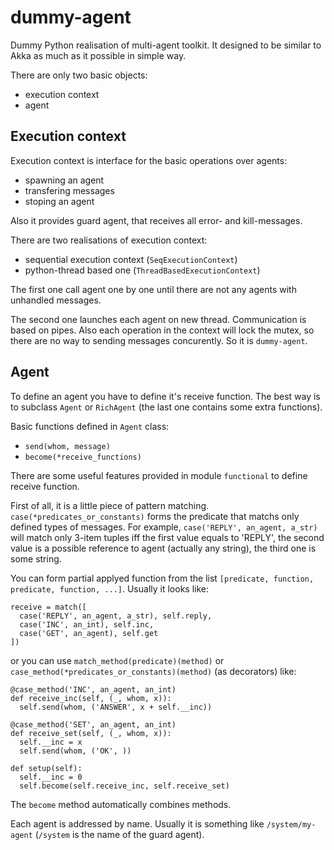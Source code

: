 dummy-agent
===========

Dummy Python realisation of multi-agent toolkit.
It designed to be similar to Akka as much as it possible in simple way.

There are only two basic objects:

* execution context
* agent

## Execution context
Execution context is interface for the basic operations over agents:

* spawning an agent
* transfering messages
* stoping an agent
 
Also it provides guard agent, that receives all error- and kill-messages.

There are two realisations of execution context:

* sequential execution context (`SeqExecutionContext`)
* python-thread based one (`ThreadBasedExecutionContext`)
 
The first one call agent one by one until there are not any agents with unhandled messages.

The second one launches each agent on new thread. Communication is based on pipes. Also each operation in the context will lock the mutex, so there are no way to sending messages concurently. So it is `dummy-agent`.

## Agent

To define an agent you have to define it's receive function. The best way is to subclass `Agent` or `RichAgent` (the last one contains some extra functions).

Basic functions defined in `Agent` class:

* `send(whom, message)`
* `become(*receive_functions)`

There are some useful features provided in module `functional` to define receive function.

First of all, it is a little piece of pattern matching.
`case(*predicates_or_constants)` forms the predicate that matchs only defined types of messages. For example,
`case('REPLY', an_agent, a_str)` will match only 3-item tuples iff the first value equals to 'REPLY', the second value is a possible reference to agent (actually any string), the third one is some string.

You can form partial applyed function from the list `[predicate, function, predicate, function, ...]`.
Usually it looks like:

    receive = match([
      case('REPLY', an_agent, a_str), self.reply,
      case('INC', an_int), self.inc,
      case('GET', an_agent), self.get
    ])

or you can use `match_method(predicate)(method)` or `case_method(*predicates_or_constants)(method)` (as decorators) like:

    @case_method('INC', an_agent, an_int)
    def receive_inc(self, (_, whom, x)):
      self.send(whom, ('ANSWER', x + self.__inc))

    @case_method('SET', an_agent, an_int)
    def receive_set(self, (_, whom, x)):
      self.__inc = x
      self.send(whom, ('OK', ))

    def setup(self):
      self.__inc = 0
      self.become(self.receive_inc, self.receive_set)

The `become` method automatically combines methods.

Each agent is addressed by name. Usually it is something like `/system/my-agent` (`/system` is the name of the guard agent).

